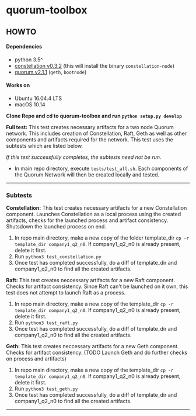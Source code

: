 # quorum-toolbox
## HOWTO

#### Dependencies
* python 3.5^
* [constellation v0.3.2](https://github.com/jpmorganchase/constellation) (this will install the binary `constellation-node`)
* [quorum v2.1.1](https://github.com/jpmorganchase/quorum/tree/v2.1.1) (`geth`, `bootnode`)

#### Works on

* Ubuntu 16.04.4 LTS
* macOS 10.14



**Clone Repo and cd to quorum-toolbox and run `python setup.py develop`**

**Full test:**
This test creates necessary artifacts for a two node
Quorum network. This includes creation of Constellation,
Raft, Geth as well as other components and artifacts required
for the network. This test uses the subtests which are listed below.

*If this test successfully completes, the subtests need not be run.*

* In main repo directory, execute ```tests/test_all.sh```. Each components of the Quorum Network will then be created locally
and tested.

___

### Subtests

**Constellation:**
This test creates necessary artifacts for a new Constellation component. Launches Constellation as a local process using the created artifacts, checks for the launched process and artifact consistency. Shutsdown the launched process on end.

1. In repo main directory, make a new copy of the folder template_dir ```cp -r template_dir company1_q2_n0```. If company1_q2_n0 is already present, delete it first.
2. Run ```python3 test_constellation.py```
3. Once test has completed successfully, do a diff of template_dir and company1_q2_n0 to find all the created artifacts.

**Raft:**
This test creates neccessary artifacts for a new Raft component. Checks for artifact consistency. Since Raft can't be launched on it own, this test does not attempt to launch Raft as a process.

1. In repo main directory, make a new copy of the template_dir ```cp -r template_dir company1_q2_n0```. If company1_q2_n0 is already present, delete it first.
2. Run ```python3 test_raft.py```
3. Once test has completed successfully, do a diff of template_dir and company1_q2_n0 to find all the created artifacts.

**Geth:**
This test creates neccessary artifacts for a new Geth component. Checks for artifact consistency. (TODO Launch Geth and do further checks on process and artifacts)

1. In repo main directory, make a new copy of the template_dir ```cp -r template_dir company1_q2_n0```. If company1_q2_n0 is already present, delete it first.
2. Run ```python3 test_geth.py```
3. Once test has completed successfully, do a diff of template_dir and company1_q2_n0 to find all the created artifacts.
___
